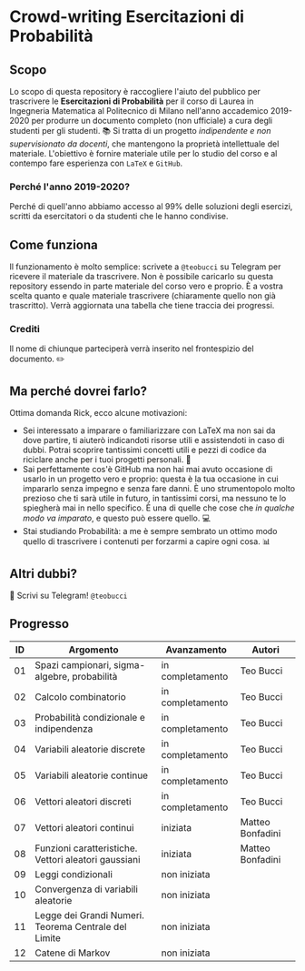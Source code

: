 # Crowd-writing Esercitazioni di Probabilità
## Scopo
Lo scopo di questa repository è raccogliere l'aiuto del pubblico per trascrivere le **Esercitazioni di Probabilità** per il corso di Laurea in Ingegneria Matematica al Politecnico di Milano nell'anno accademico 2019-2020 per produrre un documento completo (non ufficiale) a cura degli studenti per gli studenti. :books:
Si tratta di un progetto *indipendente e non supervisionato da docenti*, che mantengono la proprietà intellettuale del materiale. L'obiettivo è fornire materiale utile per lo studio del corso e al contempo fare esperienza con `LaTeX` e `GitHub`.
### Perché l'anno 2019-2020?
Perché di quell'anno abbiamo accesso al 99% delle soluzioni degli esercizi, scritti da esercitatori o da studenti che le hanno condivise.
## Come funziona
Il funzionamento è molto semplice: scrivete a `@teobucci` su Telegram per ricevere il materiale da trascrivere. Non è possibile caricarlo su questa repository essendo in parte materiale del corso vero e proprio.
È a vostra scelta quanto e quale materiale trascrivere (chiaramente quello non già trascritto). Verrà aggiornata una tabella che tiene traccia dei progressi.
### Crediti
Il nome di chiunque parteciperà verrà inserito nel frontespizio del documento. :pencil2:
## Ma perché dovrei farlo?
Ottima domanda Rick, ecco alcune motivazioni:
 - Sei interessato a imparare o familiarizzare con LaTeX ma non sai da dove partire, ti aiuterò indicandoti risorse utili e assistendoti in caso di dubbi. Potrai scoprire tantissimi concetti utili e pezzi di codice da riciclare anche per i tuoi progetti personali. :notebook:
 - Sai perfettamente cos'è GitHub ma non hai mai avuto occasione di usarlo in un progetto vero e proprio: questa è la tua occasione in cui impararlo senza impegno e senza fare danni. È uno strumentopolo molto prezioso che ti sarà utile in futuro, in tantissimi corsi, ma nessuno te lo spiegherà mai in nello specifico. È una di quelle che cose che *in qualche modo va imparato*, e questo può essere quello. :computer:
 - Stai studiando Probabilità: a me è sempre sembrato un ottimo modo quello di trascrivere i contenuti per forzarmi a capire ogni cosa. :bar_chart:
## Altri dubbi?
:round_pushpin: Scrivi su Telegram! `@teobucci`

## Progresso
|ID|Argomento|Avanzamento|Autori|
|--|--|--|--|
|01|Spazi campionari, sigma-algebre, probabilità|in completamento|Teo Bucci|
|02|Calcolo combinatorio|in completamento|Teo Bucci|
|03|Probabilità condizionale e indipendenza|in completamento|Teo Bucci|
|04|Variabili aleatorie discrete|in completamento|Teo Bucci|
|05|Variabili aleatorie continue|in completamento|Teo Bucci|
|06|Vettori aleatori discreti|in completamento|Teo Bucci|
|07|Vettori aleatori continui|iniziata|Matteo Bonfadini|
|08|Funzioni caratteristiche. Vettori aleatori gaussiani|iniziata|Matteo Bonfadini|
|09|Leggi condizionali|non iniziata||
|10|Convergenza di variabili aleatorie|non iniziata||
|11|Legge dei Grandi Numeri. Teorema Centrale del Limite|non iniziata||
|12|Catene di Markov|non iniziata||
